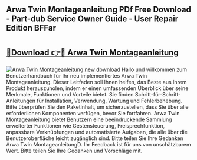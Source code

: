 ## Arwa Twin Montageanleitung PDf Free Download - Part-dub Service Owner Guide - User Repair Edition BFFar

# <h2><a href="http://df77da.blite.top/?on=Arwa+Twin+Montageanleitung">🔗Download 👉🔴 Arwa Twin Montageanleitung</a></h2>

[![Arwa Twin Montageanleitung new download](https://i.imgur.com/lujVjoI.png)](http://df77da.blite.top/?on=Arwa+Twin+Montageanleitung)
Hallo und willkommen zum Benutzerhandbuch für Ihr neu implementiertes Arwa Twin Montageanleitung. Dieser Leitfaden soll Ihnen helfen, das Beste aus Ihrem Produkt herauszuholen, indem er einen umfassenden Überblick über seine Merkmale, Funktionen und Vorteile bietet. Sie finden Schritt-für-Schritt-Anleitungen für Installation, Verwendung, Wartung und Fehlerbehebung. Bitte überprüfen Sie den Paketinhalt, um sicherzustellen, dass Sie über alle erforderlichen Komponenten verfügen, bevor Sie fortfahren. Arwa Twin Montageanleitung bietet Benutzern eine beeindruckende Sammlung erweiterter Funktionen wie Gestensteuerung, Freisprechfunktion, anpassbare Verknüpfungen und automatisierte Aufgaben, die alle über die Benutzeroberfläche leicht zugänglich sind. Bitte teilen Sie Ihre Gedanken Arwa Twin MontageanleitungD. Ihr Feedback ist für uns von unschätzbarem Wert. Bitte teilen Sie Ihre Gedanken und Vorschläge mit.
